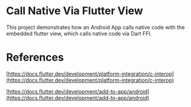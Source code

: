 # Call Native Via Flutter View

This project demonstrates how an Android App calls native code with the embedded
flutter view, which calls native code via Dart FFI.

# References
[https://docs.flutter.dev/development/platform-integration/c-interop](https://docs.flutter.dev/development/platform-integration/c-interop)

[https://docs.flutter.dev/development/add-to-app/android](https://docs.flutter.dev/development/add-to-app/android)